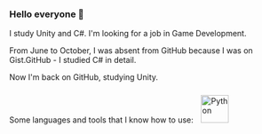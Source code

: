 ### Hello everyone 👋

I study Unity and C#. I'm looking for a job in Game Development.

From June to October, I was absent from GitHub because I was on Gist.GitHub - I studied C# in detail. 

Now I'm back on GitHub, studying Unity.

Some languages and tools that I know how to use:
<img style="margin: 10px" src="https://profilinator.rishav.dev/skills-assets/python-original.svg" alt="Python" height="50" />  
